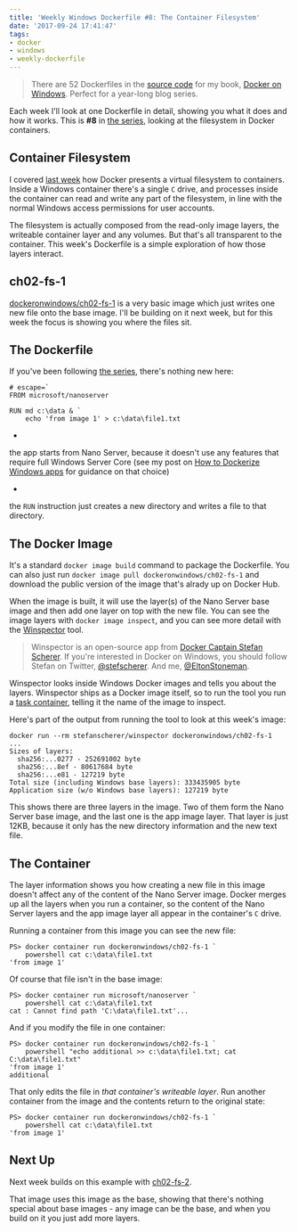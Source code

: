 ```yaml
---
title: 'Weekly Windows Dockerfile #8: The Container Filesystem'
date: '2017-09-24 17:41:47'
tags:
- docker
- windows
- weekly-dockerfile
---
```


> There are 52 Dockerfiles in the [source code](http://github.com/sixeyed/docker-on-windows) for my book, [Docker on Windows](https://www.amazon.co.uk/Docker-Windows-Elton-Stoneman-ebook/dp/B0711Y4J9K). Perfect for a year-long blog series.

Each week I'll look at one Dockerfile in detail, showing you what it does and how it works. This is **#8** in [the series](/tag/weekly-dockerfile/), looking at the filesystem in Docker containers.

## Container Filesystem

I covered [last week](/weekly-windows-dockerfile-7) how Docker presents a virtual filesystem to containers. Inside a Windows container there's a single `C` drive, and processes inside the container can read and write any part of the filesystem, in line with the normal Windows access permissions for user accounts.

The filesystem is actually composed from the read-only image layers, the writeable container layer and any volumes. But that's all transparent to the container. This week's Dockerfile is a simple exploration of how those layers interact.

## ch02-fs-1

[dockeronwindows/ch02-fs-1](https://github.com/sixeyed/docker-on-windows/blob/master/ch02/ch02-fs-1/Dockerfile) is a very basic image which just writes one new file onto the base image. I'll be building on it next week, but for this week the focus is showing you where the files sit.

## The Dockerfile

If you've been following [the series](/tag/weekly-dockerfile/), there's nothing new here:

    # escape=`
    FROM microsoft/nanoserver
    
    RUN md c:\data & `
        echo 'from image 1' > c:\data\file1.txt

- 

the app starts from Nano Server, because it doesn't use any features that require full Windows Server Core (see my post on [How to Dockerize Windows apps](/how-to-dockerize-windows-applications/) for guidance on that choice)

- 

the `RUN` instruction just creates a new directory and writes a file to that directory.

## The Docker Image

It's a standard `docker image build` command to package the Dockerfile. You can also just run `docker image pull dockeronwindows/ch02-fs-1` and download the public version of the image that's alrady up on Docker Hub.

When the image is built, it will use the layer(s) of the Nano Server base image and then add one layer on top with the new file. You can see the image layers with `docker image inspect`, and you can see more detail with the [Winspector](https://stefanscherer.github.io/winspector/) tool.

> Winspector is an open-source app from [Docker Captain Stefan Scherer](https://www.docker.com/captains/stefan-scherer). If you're interested in Docker on Windows, you should follow Stefan on Twitter, [@stefscherer](https://twitter.com/stefscherer). And me, [@EltonStoneman](https://twitter.com/EltonStoneman).

Winspector looks inside Windows Docker images and tells you about the layers. Winspector ships as a Docker image itself, so to run the tool you run a [task container](/weekly-windows-dockerfile-3/), telling it the name of the image to inspect.

Here's part of the output from running the tool to look at this week's image:

    docker run --rm stefanscherer/winspector dockeronwindows/ch02-fs-1
    ...
    Sizes of layers:
      sha256:...0277 - 252691002 byte
      sha256:...8ef - 80617684 byte
      sha256:...e81 - 127219 byte
    Total size (including Windows base layers): 333435905 byte
    Application size (w/o Windows base layers): 127219 byte

This shows there are three layers in the image. Two of them form the Nano Server base image, and the last one is the app image layer. That layer is just 12KB, because it only has the new directory information and the new text file.

## The Container

The layer information shows you how creating a new file in this image doesn't affect any of the content of the Nano Server image. Docker merges up all the layers when you run a container, so the content of the Nano Server layers and the app image layer all appear in the container's `C` drive.

Running a container from this image you can see the new file:

    PS> docker container run dockeronwindows/ch02-fs-1 ` 
        powershell cat c:\data\file1.txt
    'from image 1'

Of course that file isn't in the base image:

    PS> docker container run microsoft/nanoserver `
        powershell cat c:\data\file1.txt
    cat : Cannot find path 'C:\data\file1.txt'...

And if you modify the file in one container:

    PS> docker container run dockeronwindows/ch02-fs-1 `
        powershell "echo additional >> c:\data\file1.txt; cat C:\data\file1.txt"
    'from image 1'
    additional

That only edits the file in _that container's writeable layer_. Run another container from the image and the contents return to the original state:

    PS> docker container run dockeronwindows/ch02-fs-1 ` 
        powershell cat c:\data\file1.txt
    'from image 1'

## Next Up

Next week builds on this example with [ch02-fs-2](https://github.com/sixeyed/docker-on-windows/blob/master/ch02/ch02-fs-2/Dockerfile).

That image uses this image as the base, showing that there's nothing special about base images - any image can be the base, and when you build on it you just add more layers.

<!--kg-card-end: markdown-->